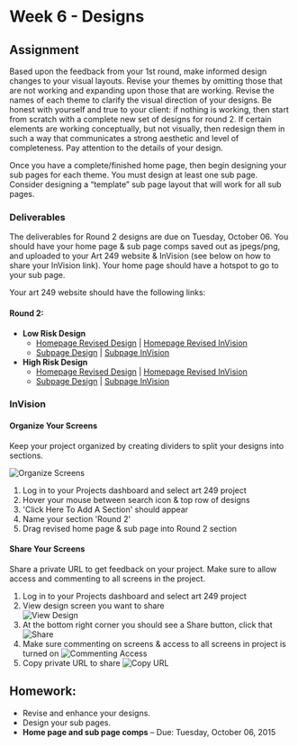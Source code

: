 # Week 6 - Designs
## Assignment
Based upon the feedback from your 1st round, make informed design changes to your visual layouts. Revise your themes by omitting those that are not working and expanding upon those that are working. Revise the names of each theme to clarify the visual direction of your designs. Be honest with yourself and true to your client: if nothing is working, then start from scratch with a complete new set of designs for round 2. If certain elements are working conceptually, but not visually, then redesign them in such a way that communicates a strong aesthetic and level of completeness. Pay attention to the details of your design.

Once you have a complete/finished home page, then begin designing your sub pages for each theme.
You must design at least one sub page. Consider designing a “template” sub page layout that will work
for all sub pages.


### Deliverables
The deliverables for Round 2 designs are due on Tuesday, October 06. You
should have your home page & sub page comps saved out as jpegs/png, and uploaded to
your Art 249 website & InVision (see below on how to share your InVision link).
Your home page should have a hotspot to go to your sub page.

Your art 249 website should have the following links:

#### Round 2:
- **Low Risk Design**
  + [Homepage Revised Design](#) | [Homepage Revised InVision](#)
  + [Subpage Design](#) | [Subpage InVision](#)
- **High Risk Design**
  * [Homepage Revised Design](#) | [Homepage Revised InVision](#)
  * [Subpage Design](#) | [Subpage InVision](#)


### InVision
#### Organize Your Screens
Keep your project organized by creating dividers to split your designs into sections.

![Organize Screens](http://i.imgur.com/f4Swq5l.gif)

1. Log in to your Projects dashboard and select art 249 project
1. Hover your mouse between search icon & top row of designs
1. 'Click Here To Add A Section' should appear
1. Name your section 'Round 2'
1. Drag revised home page & sub page into Round 2 section

#### Share Your Screens
Share a private URL to get feedback on your project. Make sure to allow access and commenting to all screens in the project.

1. Log in to your Projects dashboard and select art 249 project
1. View design screen you want to share                                  
  ![View Design](http://i.imgur.com/95enFpP.png)
1. At the bottom right corner you should see a Share button, click that
  ![Share](http://i.imgur.com/uegk0oR.png)
1. Make sure commenting on screens & access to all screens in project is turned on
  ![Commenting Access](http://i.imgur.com/w8hgcQO.png)
1. Copy private URL to share
  ![Copy URL](http://i.imgur.com/AKQQSEl.png)


## Homework:
- Revise and enhance your designs.
- Design your sub pages.
- **Home page and sub page comps** – Due: Tuesday, October 06, 2015
